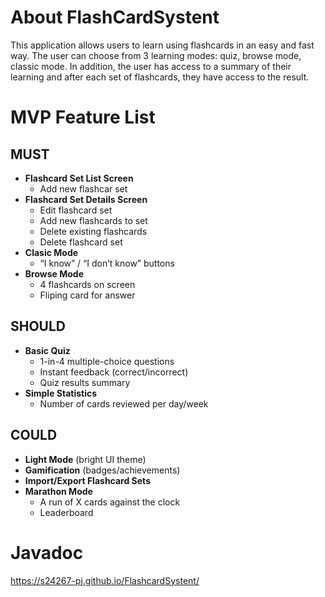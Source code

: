 # About FlashCardSystent

This application allows users to learn using flashcards in an easy and fast way. The user can choose from 3 learning modes: quiz, browse mode, classic mode. In addition, the user has access to a summary of their learning and after each set of flashcards, they have access to the result.

# MVP Feature List

## MUST
- **Flashcard Set List Screen**
  - Add new flashcar set
- **Flashcard Set Details Screen**
  - Edit flashcard set
  - Add new flashcards to set
  - Delete existing flashcards
  - Delete flashcard set
- **Clasic Mode**  
  - “I know” / “I don’t know” buttons
- **Browse Mode**
  - 4 flashcards on screen
  - Fliping card for answer 

## SHOULD
- **Basic Quiz**
  - 1-in-4 multiple-choice questions  
  - Instant feedback (correct/incorrect)  
  - Quiz results summary  
- **Simple Statistics**
  - Number of cards reviewed per day/week  

## COULD
- **Light Mode** (bright UI theme)
- **Gamification** (badges/achievements)
- **Import/Export Flashcard Sets**
- **Marathon Mode**
  - A run of X cards against the clock  
  - Leaderboard  

# Javadoc
https://s24267-pj.github.io/FlashcardSystent/
